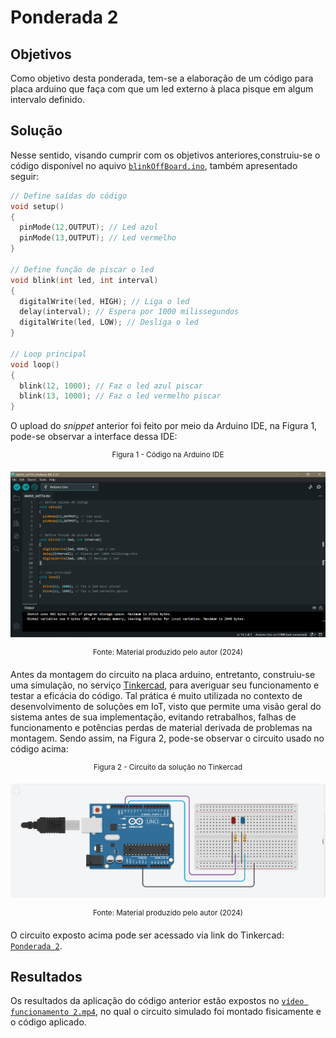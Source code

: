 # Ponderada 2

## Objetivos
Como objetivo desta ponderada, tem-se a elaboração de um código para placa arduino que faça com que um led externo à placa pisque em algum intervalo definido.

## Solução
Nesse sentido, visando cumprir com os objetivos anteriores,construiu-se o código disponível no aquivo [`blinkOffBoard.ino`](blinkOffBoard.ino), também apresentado seguir:

``` C++
// Define saídas do código
void setup()
{
  pinMode(12,OUTPUT); // Led azul
  pinMode(13,OUTPUT); // Led vermelho
}

// Define função de piscar o led
void blink(int led, int interval)
{
  digitalWrite(led, HIGH); // Liga o led
  delay(interval); // Espera por 1000 milissegundos
  digitalWrite(led, LOW); // Desliga o led
}

// Loop principal
void loop()
{
  blink(12, 1000); // Faz o led azul piscar
  blink(13, 1000); // Faz o led vermelho piscar
}
```

O upload do _snippet_ anterior foi feito por meio da Arduino IDE, na Figura 1, pode-se observar a interface dessa IDE:


<div align='center'>
<sup>Figura 1 - Código na Arduino IDE</sup>

![IDE arduino com código](<image IDE.png>)

<sup>Fonte: Material produzido pelo autor (2024)</sup>
</div>

Antes da montagem do circuito na placa arduino, entretanto, construiu-se uma simulação, no serviço [Tinkercad](https://www.tinkercad.com/), para averiguar seu funcionamento e testar a eficácia do código. Tal prática é muito utilizada no contexto de desenvolvimento de soluções em IoT, visto que permite uma visão geral do sistema antes de sua implementação, evitando retrabalhos, falhas de funcionamento e potências perdas de material derivada de problemas na montagem. Sendo assim, na Figura 2, pode-se observar o circuito usado no código acima:

<div align='center'>
<sup>Figura 2 - Circuito da solução no Tinkercad</sup>

![Simulação do circuito no Tinkercad](<circuito.png>)

<sup>Fonte: Material produzido pelo autor (2024)</sup>
</div>

O circuito exposto acima pode ser acessado via link do Tinkercad: [`Ponderada 2`](https://www.tinkercad.com/things/6QBWpM5uMnc-ponderada-2?sharecode=zTKfzfi2ezV4qErBFX5Mhk29lHx5flUKGIE6EnSBrT4).

## Resultados
Os resultados da aplicação do código anterior estão expostos no [`vídeo funcionamento 2.mp4`](./vídeo%20funcionamento%202.mp4), no qual o circuito simulado foi montado fisicamente e o código aplicado.
